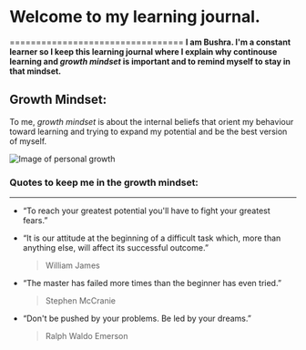 # Welcome to my learning journal.
=================================
**I am Bushra.
I'm a constant learner so I keep this learning journal where I explain why continouse learning and *growth mindset* is important and to remind myself to stay in that mindset.**

## Growth Mindset:
To me, *growth mindset* is about the internal beliefs that orient my behaviour toward learning and trying to expand my potential and be the best version of myself.

![Image of personal growth](https://www.wabisabilearning.com/hubfs/growth-mindset-colourful.jpg)

### Quotes to keep me in the growth mindset:
----------------------------------------------
- “To reach your greatest potential you'll have to fight your greatest fears.”

- “It is our attitude at the beginning of a difficult task which, more than anything else, will affect its successful outcome.”
   > William James
   
- “The master has failed more times than the beginner has even tried.”
   > Stephen McCranie
   
- “Don't be pushed by your problems. Be led by your dreams.”
  > Ralph Waldo Emerson
